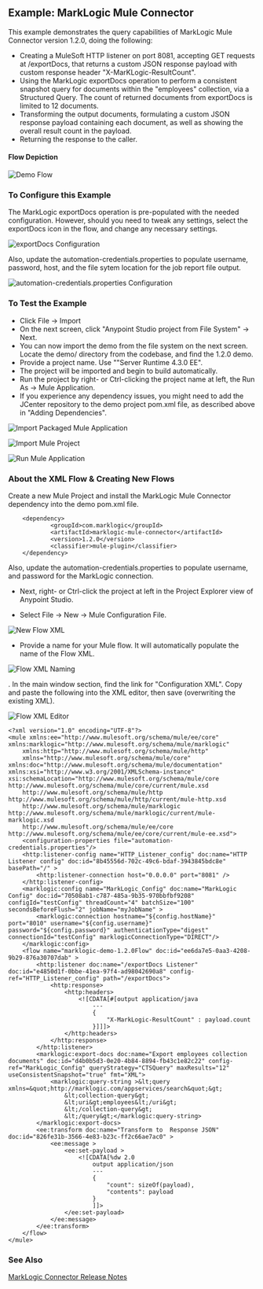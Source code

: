 ## Example: MarkLogic Mule Connector ##

This example demonstrates the query capabilities of MarkLogic Mule Connector version 1.2.0, doing the following:

* Creating a MuleSoft HTTP listener on port 8081, accepting GET requests at /exportDocs, that returns a custom JSON response payload with custom response header "X-MarKLogic-ResultCount".
* Using the MarkLogic exportDocs operation to perform a consistent snapshot query for documents within the "employees" collection, via a Structured Query.  The count of returned documents from exportDocs is limited to 12 documents.
* Transforming the output documents, formulating a custom JSON response payload containing each document, as well as showing the overall result count in the payload.
* Returning the response to the caller.

#### Flow Depiction ####

![Demo Flow](../../images/marklogic-demo-1.2.0.png)

### To Configure this Example ###

The MarkLogic exportDocs operation is pre-populated with the needed configuration.  However, should you need to tweak any settings, select the exportDocs icon in the flow, and change any necessary settings.

![exportDocs Configuration](../../images/exportDocs-config-demo-1.2.0.png)

Also, update the automation-credentials.properties to populate username, password, host, and the file sytem location for the job report file output.

![automation-credentials.properties Configuration](../../images/automation-credentials-demo-1.2.0.png)

### To Test the Example ###

* Click File &rarr; Import
* On the next screen, click "Anypoint Studio project from File System" &rarr; Next.
* You can now import the demo from the file system on the next screen.  Locate the demo/ directory from the codebase, and find the 1.2.0 demo.  
* Provide a project name. Use ""Server Runtime 4.3.0 EE". 
* The project will be imported and begin to build automatically. 
* Run the project by right- or Ctrl-clicking the project name at left, the Run As &rarr; Mule Application.
* If you experience any dependency issues, you might need to add the JCenter repository to the demo project pom.xml file, as described above in "Adding Dependencies".

![Import Packaged Mule Application](../../images/import-demo-fs-1.png)

![Import Mule Project](../../images/import-demo-fs-2-1.2.0.png)

![Run Mule Application](../../images/run-as-mule-application.png)

### About the XML Flow & Creating New Flows ###

Create a new Mule Project and install the MarkLogic Mule Connector dependency into the demo pom.xml file.

```
    <dependency>
            <groupId>com.marklogic</groupId>
            <artifactId>marklogic-mule-connector</artifactId>
            <version>1.2.0</version>
            <classifier>mule-plugin</classifier>
    </dependency>
```

Also, update the automation-credentials.properties to populate username, and password for the MarkLogic connection.

* Next, right- or Ctrl-click the project at left in the Project Explorer view of Anypoint Studio. 

* Select File &rarr; New &rarr; Mule Configuration File.

![New Flow XML](../../images/flow-xml-new.png)

* Provide a name for your Mule flow.  It will automatically populate the name of the Flow XML.

![Flow XML Naming](../../images/flow-xml-naming.png)

. In the main window section, find the link for "Configuration XML". Copy and paste the following into the XML editor, then save (overwriting the existing XML).

![Flow XML Editor](../../images/flow-xml-editor.png)

```
<?xml version="1.0" encoding="UTF-8"?>
<mule xmlns:ee="http://www.mulesoft.org/schema/mule/ee/core" xmlns:marklogic="http://www.mulesoft.org/schema/mule/marklogic"
    xmlns:http="http://www.mulesoft.org/schema/mule/http"
    xmlns="http://www.mulesoft.org/schema/mule/core" xmlns:doc="http://www.mulesoft.org/schema/mule/documentation" xmlns:xsi="http://www.w3.org/2001/XMLSchema-instance" xsi:schemaLocation="http://www.mulesoft.org/schema/mule/core http://www.mulesoft.org/schema/mule/core/current/mule.xsd
    http://www.mulesoft.org/schema/mule/http http://www.mulesoft.org/schema/mule/http/current/mule-http.xsd
    http://www.mulesoft.org/schema/mule/marklogic http://www.mulesoft.org/schema/mule/marklogic/current/mule-marklogic.xsd
    http://www.mulesoft.org/schema/mule/ee/core http://www.mulesoft.org/schema/mule/ee/core/current/mule-ee.xsd">
    <configuration-properties file="automation-credentials.properties"/>
    <http:listener-config name="HTTP_Listener_config" doc:name="HTTP Listener config" doc:id="8b45556d-702c-49c6-bdaf-3943845bdc8e" basePath="/" >
        <http:listener-connection host="0.0.0.0" port="8081" />
    </http:listener-config>
    <marklogic:config name="MarkLogic_Config" doc:name="MarkLogic Config" doc:id="70508ab1-c787-485a-9b35-970bbfbf9208" configId="testConfig" threadCount="4" batchSize="100" secondsBeforeFlush="2" jobName="myJobName" >
        <marklogic:connection hostname="${config.hostName}" port="8010" username="${config.username}" password="${config.password}" authenticationType="digest" connectionId="testConfig" marklogicConnectionType="DIRECT"/>
    </marklogic:config>
    <flow name="marklogic-demo-1.2.0Flow" doc:id="ee6da7e5-0aa3-4208-9b29-876a30707dab" >
        <http:listener doc:name="/exportDocs Listener" doc:id="e4850d1f-0bbe-41ea-97f4-ad98042690a8" config-ref="HTTP_Listener_config" path="/exportDocs">
            <http:response>
                <http:headers>
                    <![CDATA[#[output application/java
                        ---
                        {
                        	"X-MarkLogic-ResultCount" : payload.count
                        }]]]>
                </http:headers>
            </http:response>
        </http:listener>
        <marklogic:export-docs doc:name="Export employees collection documents" doc:id="d4b0b5d3-0e20-4b84-8894-fb43c1e82c22" config-ref="MarkLogic_Config" queryStrategy="CTSQuery" maxResults="12" useConsistentSnapshot="true" fmt="XML">
            <marklogic:query-string >&lt;query xmlns=&quot;http://marklogic.com/appservices/search&quot;&gt;
                &lt;collection-query&gt;
                &lt;uri&gt;employees&lt;/uri&gt;
                &lt;/collection-query&gt;
                &lt;/query&gt;</marklogic:query-string>
        </marklogic:export-docs>
        <ee:transform doc:name="Transform to  Response JSON" doc:id="826fe31b-3566-4e83-b23c-ff2c66ae7ac0" >
            <ee:message >
                <ee:set-payload >
                    <![CDATA[%dw 2.0
                        output application/json
                        ---
                        {
                        	"count": sizeOf(payload),
                        	"contents": payload
                        }
                        ]]>
                </ee:set-payload>
            </ee:message>
        </ee:transform>
    </flow>
</mule>

```

### See Also ###

[MarkLogic Connector Release Notes](release-notes)
